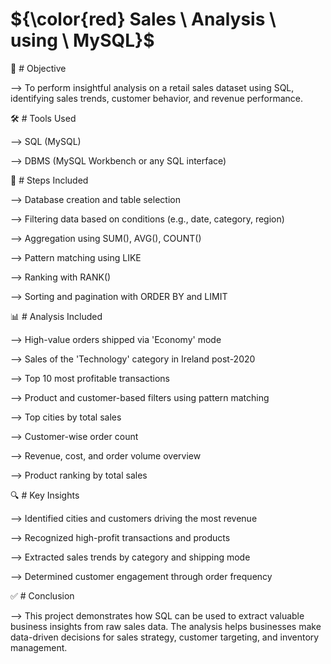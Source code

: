 # ${\color{red} Sales \ Analysis \  using \  MySQL}$


📌 # Objective

  --> To perform insightful analysis on a retail sales dataset using SQL, identifying sales trends, customer behavior, and revenue performance.

🛠️ # Tools Used

  --> SQL (MySQL)

  --> DBMS (MySQL Workbench or any SQL interface)

🔄 # Steps Included

  --> Database creation and table selection

  --> Filtering data based on conditions (e.g., date, category, region)

  --> Aggregation using SUM(), AVG(), COUNT()

  --> Pattern matching using LIKE

  --> Ranking with RANK()

  --> Sorting and pagination with ORDER BY and LIMIT

📊 # Analysis Included

  --> High-value orders shipped via 'Economy' mode

  --> Sales of the 'Technology' category in Ireland post-2020

  --> Top 10 most profitable transactions

  --> Product and customer-based filters using pattern matching

  --> Top cities by total sales

  -->  Customer-wise order count

  --> Revenue, cost, and order volume overview

  --> Product ranking by total sales

🔍 # Key Insights

 --> Identified cities and customers driving the most revenue

 --> Recognized high-profit transactions and products

 --> Extracted sales trends by category and shipping mode

 --> Determined customer engagement through order frequency

✅ # Conclusion

 --> This project demonstrates how SQL can be used to extract valuable business insights from raw sales data. The analysis helps businesses make data-driven decisions for sales strategy, customer targeting, and 
     inventory management.


